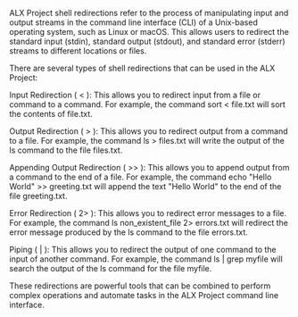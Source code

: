 ALX Project shell redirections refer to the process of manipulating input and output streams in the command line interface (CLI) of a Unix-based operating system, such as Linux or macOS. This allows users to redirect the standard input (stdin), standard output (stdout), and standard error (stderr) streams to different locations or files.

There are several types of shell redirections that can be used in the ALX Project:

Input Redirection ( < ): This allows you to redirect input from a file or command to a command. For example, the command sort < file.txt will sort the contents of file.txt.

Output Redirection ( > ): This allows you to redirect output from a command to a file. For example, the command ls > files.txt will write the output of the ls command to the file files.txt.

Appending Output Redirection ( >> ): This allows you to append output from a command to the end of a file. For example, the command echo "Hello World" >> greeting.txt will append the text "Hello World" to the end of the file greeting.txt.

Error Redirection ( 2> ): This allows you to redirect error messages to a file. For example, the command ls non_existent_file 2> errors.txt will redirect the error message produced by the ls command to the file errors.txt.

Piping ( | ): This allows you to redirect the output of one command to the input of another command. For example, the command ls | grep myfile will search the output of the ls command for the file myfile.

These redirections are powerful tools that can be combined to perform complex operations and automate tasks in the ALX Project command line interface.
